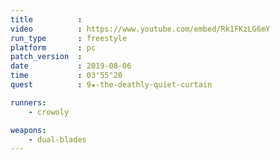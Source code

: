 ```yaml
---
title          :
video          : https://www.youtube.com/embed/Rk1FKzLG6mY
run_type       : freestyle
platform       : pc
patch_version  : 
date           : 2019-08-06
time           : 03'55"20
quest          : 9★-the-deathly-quiet-curtain

runners:
    - crowoly

weapons:
    - dual-blades
---
```

